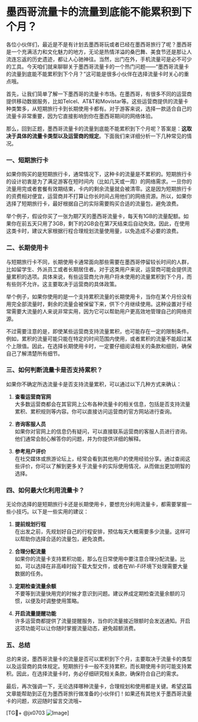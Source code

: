 # 墨西哥流量卡的流量到底能不能累积到下个月？

各位小伙伴们，最近是不是有计划去墨西哥玩或者已经在墨西哥旅行了呢？墨西哥是一个充满活力和文化魅力的地方，无论是热情洋溢的桑巴舞、美食节还是那让人流连忘返的历史遗迹，都让人心驰神往。当然，出门在外，手机流量可是必不可少的工具。今天咱们就来聊聊关于墨西哥流量卡的一个热门问题——“墨西哥流量卡的流量到底能不能累积到下个月？”这可能是很多小伙伴在选择流量卡时关心的重点哦。

首先，让我们简单了解一下墨西哥的流量卡市场。在墨西哥，有很多不同的运营商提供移动数据服务，比如Telcel、AT&T和Movistar等。这些运营商提供的流量卡种类繁多，从短期旅行卡到长期使用卡都有。对于游客来说，选择一款适合自己的流量卡非常重要，因为它直接影响到你在墨西哥期间的网络体验。

那么，回到正题，墨西哥流量卡的流量到底能不能累积到下个月呢？答案是：**这取决于具体的流量卡类型以及运营商的规定**。下面我们来详细分析一下几种常见的情况。

### 一、短期旅行卡

如果你购买的是短期旅行卡，通常情况下，这种卡的流量是不累积的。短期旅行卡的设计初衷是为了满足游客在短时间内（比如几天或一周）的网络需求。一旦你的流量用完或者套餐有效期结束，卡内的剩余流量就会被清零。这是因为短期旅行卡的资费相对便宜，运营商并不打算让你长时间占用他们的网络资源。所以，如果你选择了短期旅行卡，最好根据自己的实际需要购买合适的流量包，避免浪费。

举个例子，假设你买了一张为期7天的墨西哥流量卡，每天有1GB的流量配额。如果你在前五天只用了3GB，剩下的2GB会在第7天结束后自动失效。因此，在使用这类卡时，建议大家根据行程合理规划流量使用量，以免造成不必要的浪费。

### 二、长期使用卡

与短期旅行卡不同，长期使用卡通常面向那些需要在墨西哥停留较长时间的人群，比如留学生、外派员工或者长期居住者。对于这类用户来说，运营商可能会提供流量累积的选项。具体来说，有些运营商允许用户将未使用的流量累积到下个月，而有些则不允许。这主要取决于运营商的具体政策。

举个例子，如果你使用的是一个支持累积流量的长期使用卡，当你在某个月份没有用完全部流量时，剩余的流量会被保留下来，供下个月继续使用。这种设置对于经常需要大流量的人来说非常实用，因为它可以帮助用户更高效地管理自己的网络资源。

不过需要注意的是，即使某些运营商支持流量累积，也可能存在一定的限制条件。例如，累积的流量可能只能在特定的时间范围内使用，或者累积的流量不能超过某个上限值。因此，在选择长期使用卡时，一定要仔细阅读相关的条款和细则，确保自己了解清楚所有细节。

### 三、如何判断流量卡是否支持累积？

如果你不确定所选流量卡是否支持流量累积，可以通过以下几种方式来确认：

1. **查看运营商官网**  
   大多数运营商都会在其官网上公布各种流量卡的相关信息，包括是否支持流量累积、累积规则等内容。你可以直接访问运营商的官方网站进行查询。

2. **咨询客服人员**  
   如果你对官网上的信息仍有疑问，可以直接联系运营商的客服人员进行咨询。他们通常会耐心解答你的问题，并为你提供详细的解释。

3. **参考用户评价**  
   在社交媒体或旅游论坛上，经常会看到其他用户的使用经验分享。通过查阅这些评价，你可以了解到更多关于流量卡的实际使用情况，从而做出更加明智的选择。

### 四、如何最大化利用流量卡？

无论你选择的是短期旅行卡还是长期使用卡，要想充分利用流量卡，都需要掌握一些小技巧。以下是一些实用的建议：

1. **提前规划行程**  
   在出发之前，先规划好自己的行程安排，预估每天大概需要多少流量。这样可以帮助你选择合适的流量包，避免浪费。

2. **合理分配流量**  
   如果你的流量卡支持累积功能，那么在日常使用中要注意合理分配流量。比如，可以选择在非高峰时段下载大型文件，或者在Wi-Fi环境下处理需要大量数据的任务。

3. **定期检查流量余额**  
   不要等到流量快用完的时候才意识到问题。建议养成定期检查流量余额的习惯，以便及时调整使用策略。

4. **开启流量提醒功能**  
   许多运营商都提供了流量提醒服务，当你的流量接近限额时会发送通知。开启这项功能可以让你随时掌握流量动态，避免超额消费。

### 五、总结

总的来说，墨西哥流量卡的流量是否可以累积到下个月，主要取决于流量卡的类型以及运营商的具体规定。短期旅行卡一般不支持累积，而长期使用卡则可能支持累积。因此，在选择流量卡时，务必仔细研究相关条款，确保符合自己的需求。

最后，再次强调一下，无论选择哪种流量卡，合理规划和使用都是关键。希望这篇文章能帮助到正在为墨西哥旅行做准备的小伙伴们！如果还有其他关于墨西哥流量卡的问题，欢迎随时留言交流哦~

[TG💪+ @jx0703 ![Image](https://github.com/user-attachments/assets/dbca1d08-cadb-493c-b0ec-ad6f7a83f270)]